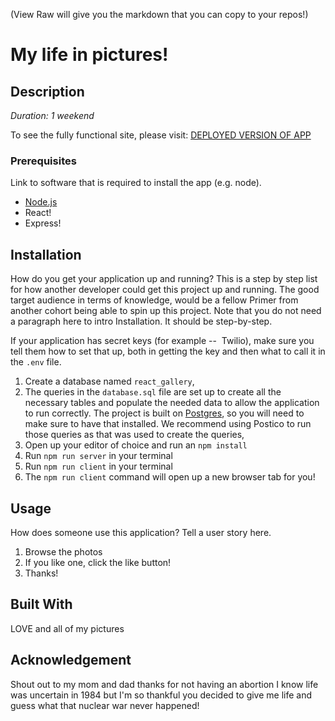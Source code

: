(View Raw will give you the markdown that you can copy to your repos!)

# My life in pictures!

## Description

_Duration: 1 weekend_



To see the fully functional site, please visit: [DEPLOYED VERSION OF APP](www.heroku.com)


### Prerequisites

Link to software that is required to install the app (e.g. node).

- [Node.js](https://nodejs.org/en/)
- React!
- Express!

## Installation

How do you get your application up and running? This is a step by step list for how another developer could get this project up and running. The good target audience in terms of knowledge, would be a fellow Primer from another cohort being able to spin up this project. Note that you do not need a paragraph here to intro Installation. It should be step-by-step.

If your application has secret keys (for example --  Twilio), make sure you tell them how to set that up, both in getting the key and then what to call it in the `.env` file.

1. Create a database named `react_gallery`,
2. The queries in the `database.sql` file are set up to create all the necessary tables and populate the needed data to allow the application to run correctly. The project is built on [Postgres](https://www.postgresql.org/download/), so you will need to make sure to have that installed. We recommend using Postico to run those queries as that was used to create the queries, 
3. Open up your editor of choice and run an `npm install`
4. Run `npm run server` in your terminal
5. Run `npm run client` in your terminal
6. The `npm run client` command will open up a new browser tab for you!

## Usage
How does someone use this application? Tell a user story here.

1. Browse the photos
2. If you like one, click the like button!
3. Thanks!

## Built With

LOVE and all of my pictures

## Acknowledgement
Shout out to my mom and dad thanks for not having an abortion I know life was uncertain in 1984 but I'm so thankful you decided to give me life and guess what that nuclear war never happened!

